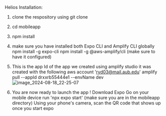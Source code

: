 Helios Installation:


1) clone the respository using git clone
2) cd mobileapp
3) npm install
4) make sure you have installed both Expo CLI and Amplify CLI globally
   npm install -g expo-cli
   npm install -g @aws-amplify/cli (make sure to have it configured)

5) This is the app Id of the app we created using amplify studio it was created with the following aws account 'ryd03@mail.aub.edu'
   amplify pull --appId drxxrb55444e1 --envName dev
   ![image_2024-08-18_22-25-07](https://github.com/user-attachments/assets/e0eef515-e9f5-4463-a2e7-55e5065cd2d0)


7) You are now ready to launch the app !
   Download Expo Go on your mobile device
   run 'npx expo start' (make sure you are in the mobileapp directory)
   Using your phone's camera, scan the QR code that shows up once you start expo
